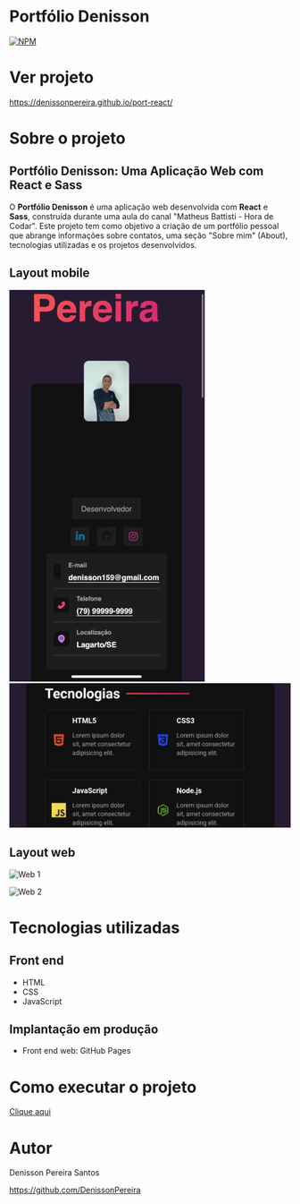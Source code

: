 # Portfólio Denisson 
[![NPM](https://img.shields.io/npm/l/react)](https://github.com/DenissonPereira/port-react/blob/main/LICENSE) 

# Ver projeto

https://denissonpereira.github.io/port-react/

# Sobre o projeto

## Portfólio Denisson: Uma Aplicação Web com React e Sass

O **Portfólio Denisson** é uma aplicação web desenvolvida com **React** e **Sass**, construída durante uma aula do canal "Matheus Battisti - Hora de Codar". Este projeto tem como objetivo a criação de um portfólio pessoal que abrange informações sobre contatos, uma seção "Sobre mim" (About), tecnologias utilizadas e os projetos desenvolvidos.

## Layout mobile
![Mobile 1](./public/image/img1.jpeg) ![Mobile 2](./public/image/img2.jpeg)

## Layout web
![Web 1](/public/Captura1.png)

![Web 2](/public/Captura2.png)

# Tecnologias utilizadas
## Front end
- HTML
- CSS
- JavaScript

## Implantação em produção
- Front end web: GitHub Pages

# Como executar o projeto

[Clique aqui](https://denissonpereira.github.io/RainbowCSS/)

# Autor

Denisson Pereira Santos

https://github.com/DenissonPereira